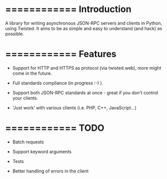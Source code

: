 ============
Introduction
============

A library for writing asynchronous JSON-RPC servers and clients in Python,
using Twisted. It aims to be as simple and easy to understand (and hack)
as possible.

============
Features
============

* Support for HTTP and HTTPS as protocol (via twisted.web), more might come
  in the future.

* Full standards compliance (in progress :-) ).

* Support both JSON-RPC standards at once - great if you don't control your
  clients.

* 'Just work' with various clients (i.e. PHP, C++, JavaScript...)

============
TODO
============

* Batch requests

* Support keyword arguments

* Tests

* Better handling of errors in the client



